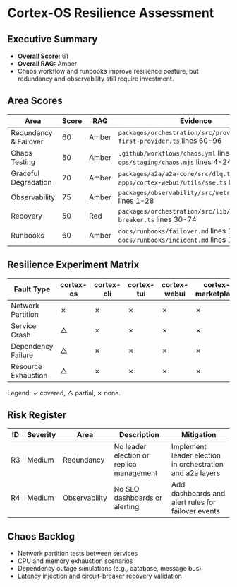 # Cortex-OS Resilience Assessment

## Executive Summary
- **Overall Score:** 61
- **Overall RAG:** Amber
- Chaos workflow and runbooks improve resilience posture, but redundancy and observability still require investment.

## Area Scores
| Area | Score | RAG | Evidence |
| --- | --- | --- | --- |
| Redundancy & Failover | 60 | Amber | `packages/orchestration/src/providers/mlx-first-provider.ts` lines 60-96 |
| Chaos Testing | 50 | Amber | `.github/workflows/chaos.yml` lines 1-29; `ops/staging/chaos.mjs` lines 4-24 |
| Graceful Degradation | 70 | Amber | `packages/a2a/a2a-core/src/dlq.ts` lines 9-43; `apps/cortex-webui/utils/sse.ts` lines 20-61 |
| Observability | 75 | Amber | `packages/observability/src/metrics/index.ts` lines 1-28 |
| Recovery | 50 | Red | `packages/orchestration/src/lib/circuit-breaker.ts` lines 30-74 |
| Runbooks | 60 | Amber | `docs/runbooks/failover.md` lines 1-30; `docs/runbooks/incident.md` lines 1-22 |

## Resilience Experiment Matrix
| Fault Type | cortex-os | cortex-cli | cortex-tui | cortex-webui | cortex-marketplace | cortex-py | orchestration | a2a | mcp/* | rag | memories | simlab |
| --- | --- | --- | --- | --- | --- | --- | --- | --- | --- | --- | --- | --- |
| Network Partition | ✗ | ✗ | ✗ | ✗ | ✗ | ✗ | ✗ | ✗ | ✗ | ✗ | ✗ | ✗ |
| Service Crash | △ | ✗ | ✗ | ✗ | ✗ | ✗ | ✓ | ✓ | ✗ | ✗ | ✗ | ✗ |
| Dependency Failure | △ | ✗ | ✗ | ✗ | ✗ | ✗ | ✓ | ✓ | ✗ | ✗ | ✗ | ✗ |
| Resource Exhaustion | △ | ✗ | ✗ | ✗ | ✗ | ✗ | ✓ | △ | ✗ | △ | ✗ | ✗ |

Legend: ✓ covered, △ partial, ✗ none.

## Risk Register
| ID | Severity | Area | Description | Mitigation |
| --- | --- | --- | --- | --- |
| R3 | Medium | Redundancy | No leader election or replica management | Implement leader election in orchestration and a2a layers |
| R4 | Medium | Observability | No SLO dashboards or alerting | Add dashboards and alert rules for failover events |

## Chaos Backlog
- Network partition tests between services
- CPU and memory exhaustion scenarios
- Dependency outage simulations (e.g., database, message bus)
- Latency injection and circuit-breaker recovery validation
